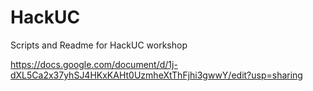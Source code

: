 # HackUC
Scripts and Readme for HackUC workshop

https://docs.google.com/document/d/1j-dXL5Ca2x37yhSJ4HKxKAHt0UzmheXtThFjhi3gwwY/edit?usp=sharing
